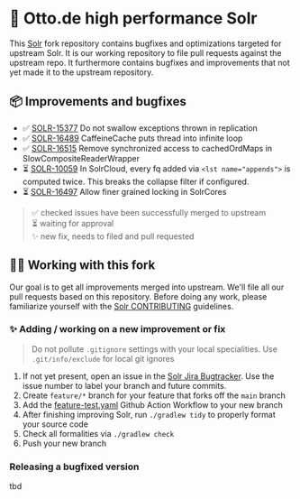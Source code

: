 # 🚀 Otto.de high performance Solr

This [Solr](/apache/solr) fork repository contains bugfixes
and optimizations targeted for upstream Solr. It is our working 
repository to file pull requests against the upstream repo. It
furthermore contains bugfixes and improvements that not yet made
it to the upstream repository.

## 📦 Improvements and bugfixes


* ✅ [SOLR-15377](https://issues.apache.org/jira/browse/SOLR-15377) Do not swallow exceptions thrown in replication
* ✅ [SOLR-16489](https://issues.apache.org/jira/browse/SOLR-16489) CaffeineCache puts thread into infinite loop
* ✅ [SOLR-16515](https://issues.apache.org/jira/browse/SOLR-16515) Remove synchronized access to cachedOrdMaps in SlowCompositeReaderWrapper
* ⏳ [SOLR-10059](https://issues.apache.org/jira/browse/SOLR-10059) In SolrCloud, every fq added via `<lst name="appends">` 
     is computed twice. This breaks the collapse filter if configured.
* ⏳ [SOLR-16497](https://issues.apache.org/jira/browse/SOLR-16497) Allow finer grained locking in SolrCores

> ✅ checked issues have been successfully merged to upstream\
> ⏳ waiting for approval\
> ✨ new fix, needs to filed and pull requested

## 👩‍💻 Working with this fork

Our goal is to get all improvements merged into upstream. We'll file all our
pull requests based on this repository. Before doing any work, please
familiarize yourself with the [Solr CONTRIBUTING](https://github.com/apache/solr/blob/main/CONTRIBUTING.md) guidelines.


### ✨ Adding / working on a new improvement or fix

> Do not pollute `.gitignore` settings with your local specialities. 
> Use `.git/info/exclude` for local git ignores

1. If not yet present, open an issue in the [Solr Jira Bugtracker](https://issues.apache.org/jira/projects/SOLR/issues/SOLR-16781?filter=allopenissues).
   Use the issue number to label your branch and future commits.
1. Create `feature/*` branch for your feature that forks 
   off the `main` branch
1. Add the [feature-test.yaml](.github/workflows/feature-test.yaml) 
   Github Action Workflow to your new branch
1. After finishing improving Solr, run `./gradlew tidy`
   to properly format your source code
1. Check all formalities via `./gradlew check`
1. Push your new branch

### Releasing a bugfixed version

tbd